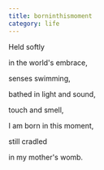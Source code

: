 ```yaml
---
title: borninthismoment
category: life
---
```


﻿Held softly  
in the world's embrace,  
senses swimming,  
bathed in light and sound,  
touch and smell,  
I am born in this moment,  
still cradled  
in my mother's womb.  
